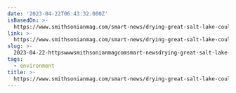 ```yaml
---
date: '2023-04-22T06:43:32.000Z'
isBasedOn: >-
  https://www.smithsonianmag.com/smart-news/drying-great-salt-lake-could-expose-millions-to-toxic-arsenic-laced-dust-180981439/
link: >-
  https://www.smithsonianmag.com/smart-news/drying-great-salt-lake-could-expose-millions-to-toxic-arsenic-laced-dust-180981439/
slug: >-
  2023-04-22-httpswwwsmithsonianmagcomsmart-newsdrying-great-salt-lake-could-expose-millions-to-toxic-arsenic-laced-dust-180981439
tags:
  - environment
title: >-
  https://www.smithsonianmag.com/smart-news/drying-great-salt-lake-could-expose-millions-to-toxic-arsenic-laced-dust-180981439/
---
```


